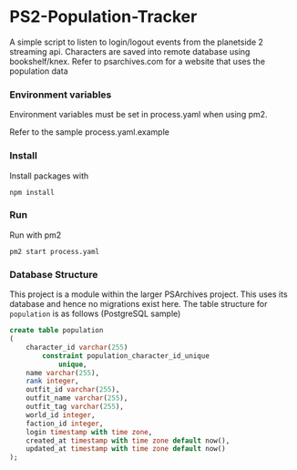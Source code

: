 PS2-Population-Tracker
======================

A simple script to listen to login/logout events from the planetside 2 streaming api. Characters are saved into remote database using bookshelf/knex. Refer to psarchives.com for a website that uses the population data

### Environment variables

Environment variables must be set in process.yaml when using pm2.

Refer to the sample process.yaml.example

### Install

Install packages with

```
npm install
```

### Run

Run with pm2

```
pm2 start process.yaml
```


### Database Structure

This project is a module within the larger PSArchives project. This uses its database and hence no migrations exist here. The table structure for `population` is as follows (PostgreSQL sample)

```sql
create table population
(
    character_id varchar(255)
        constraint population_character_id_unique
            unique,
    name varchar(255),
    rank integer,
    outfit_id varchar(255),
    outfit_name varchar(255),
    outfit_tag varchar(255),
    world_id integer,
    faction_id integer,
    login timestamp with time zone,
    created_at timestamp with time zone default now(),
    updated_at timestamp with time zone default now()
);
```